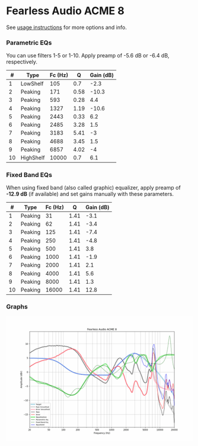 # Fearless Audio ACME 8
See [usage instructions](https://github.com/jaakkopasanen/AutoEq#usage) for more options and info.

### Parametric EQs
You can use filters 1-5 or 1-10. Apply preamp of -5.6 dB or -6.4 dB, respectively.

|   # | Type      |   Fc (Hz) |    Q |   Gain (dB) |
|-----|-----------|-----------|------|-------------|
|   1 | LowShelf  |       105 | 0.7  |        -2.3 |
|   2 | Peaking   |       171 | 0.58 |       -10.3 |
|   3 | Peaking   |       593 | 0.28 |         4.4 |
|   4 | Peaking   |      1327 | 1.19 |       -10.6 |
|   5 | Peaking   |      2443 | 0.33 |         6.2 |
|   6 | Peaking   |      2485 | 3.28 |         1.5 |
|   7 | Peaking   |      3183 | 5.41 |        -3   |
|   8 | Peaking   |      4688 | 3.45 |         1.5 |
|   9 | Peaking   |      6857 | 4.02 |        -4   |
|  10 | HighShelf |     10000 | 0.7  |         6.1 |

### Fixed Band EQs
When using fixed band (also called graphic) equalizer, apply preamp of **-12.9 dB** (if available) and set gains manually with these parameters.

|   # | Type    |   Fc (Hz) |    Q |   Gain (dB) |
|-----|---------|-----------|------|-------------|
|   1 | Peaking |        31 | 1.41 |        -3.1 |
|   2 | Peaking |        62 | 1.41 |        -3.4 |
|   3 | Peaking |       125 | 1.41 |        -7.4 |
|   4 | Peaking |       250 | 1.41 |        -4.8 |
|   5 | Peaking |       500 | 1.41 |         3.8 |
|   6 | Peaking |      1000 | 1.41 |        -1.9 |
|   7 | Peaking |      2000 | 1.41 |         2.1 |
|   8 | Peaking |      4000 | 1.41 |         5.6 |
|   9 | Peaking |      8000 | 1.41 |         1.3 |
|  10 | Peaking |     16000 | 1.41 |        12.8 |

### Graphs
![](./Fearless%20Audio%20ACME%208.png)
